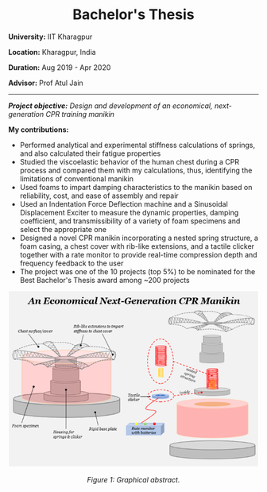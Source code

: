 <h1 align="center">Bachelor's Thesis</h1>

**University:** IIT Kharagpur

**Location:** Kharagpur, India

**Duration:** Aug 2019 - Apr 2020

**Advisor:** Prof Atul Jain

---

***Project objective:*** *Design and development of an economical, next-generation CPR training manikin*

**My contributions:**
* Performed analytical and experimental stiffness calculations of springs, and also calculated their fatigue properties
* Studied the viscoelastic behavior of the human chest during a CPR process and compared them with my calculations, thus,
identifying the limitations of conventional manikin
* Used foams to impart damping characteristics to the manikin based on reliability, cost, and ease of assembly and repair
* Used an Indentation Force Deflection machine and a Sinusoidal Displacement Exciter to measure the dynamic properties, damping
coefficient, and transmissibility of a variety of foam specimens and select the appropriate one
* Designed a novel CPR manikin incorporating a nested spring structure, a foam casing, a chest cover with rib-like extensions, and a
tactile clicker together with a rate monitor to provide real-time compression depth and frequency feedback to the user
* The project was one of the 10 projects (top 5%) to be nominated for the Best Bachelor's Thesis award among ~200 projects

<p align="center">
  <img src="images/abstract.PNG" alt="Graphical abstract">
</p>
<p align="center"><em>Figure 1: Graphical abstract.</em></p>
